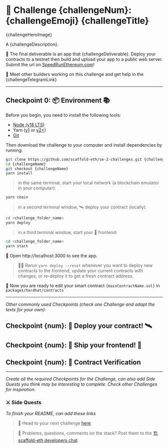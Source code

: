 # 🚩 Challenge {challengeNum}: {challengeEmoji} {challengeTitle}

{challengeHeroImage}

A {challengeDescription}.

🌟 The final deliverable is an app that {challengeDeliverable}.
Deploy your contracts to a testnet then build and upload your app to a public web server. Submit the url on [SpeedRunEthereum.com](https://speedrunethereum.com)!

💬 Meet other builders working on this challenge and get help in the {challengeTelegramLink}

---

## Checkpoint 0: 📦 Environment 📚

Before you begin, you need to install the following tools:

- [Node (v18 LTS)](https://nodejs.org/en/download/)
- Yarn ([v1](https://classic.yarnpkg.com/en/docs/install/) or [v2+](https://yarnpkg.com/getting-started/install))
- [Git](https://git-scm.com/downloads)

Then download the challenge to your computer and install dependencies by running:

```sh
git clone https://github.com/scaffold-eth/se-2-challenges.git {challengeName}
cd {challengeName}
git checkout {challengeName}
yarn install
```

> in the same terminal, start your local network (a blockchain emulator in your computer):

```sh
yarn chain
```

> in a second terminal window, 🛰 deploy your contract (locally):

```sh
cd <challenge_folder_name>
yarn deploy
```

> in a third terminal window, start your 📱 frontend:

```sh
cd <challenge_folder_name>
yarn start
```

📱 Open http://localhost:3000 to see the app.

> 👩‍💻 Rerun `yarn deploy --reset` whenever you want to deploy new contracts to the frontend, update your current contracts with changes, or re-deploy it to get a fresh contract address.

🔏 Now you are ready to edit your smart contract `{mainContractName.sol}` in `packages/hardhat/contracts`

---

_Other commonly used Checkpoints (check one Challenge and adapt the texts for your own):_

## Checkpoint {num}: 💾 Deploy your contract! 🛰

## Checkpoint {num}: 🚢 Ship your frontend! 🚁

## Checkpoint {num}: 📜 Contract Verification

---

_Create all the required Checkpoints for the Challenge, can also add Side Quests you think may be interesting to complete. Check other Challenges for inspiration._

### ⚔️ Side Quests

_To finish your README, can add these links_

> 🏃 Head to your next challenge [here](https://speedrunethereum.com).

> 💬 Problems, questions, comments on the stack? Post them to the [🏗 scaffold-eth developers chat](https://t.me/joinchat/F7nCRK3kI93PoCOk)

